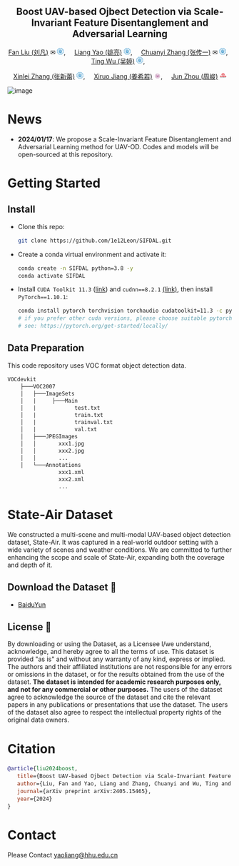 

<div align="center">


## Boost UAV-based Ojbect Detection via Scale-Invariant Feature Disentanglement and Adversarial Learning

[Fan Liu (刘凡)](https://multimodality.group/author/%E5%88%98%E5%87%A1/) ✉ 
<img src="assets/hhu_logo.png" alt="Logo" width="15">, &nbsp; &nbsp;
[Liang Yao (姚亮)](https://multimodality.group/author/%E5%A7%9A%E4%BA%AE/) 
<img src="assets/hhu_logo.png" alt="Logo" width="15">, &nbsp; &nbsp; 
[Chuanyi Zhang (张传一)](https://ai.hhu.edu.cn/2023/0809/c17670a264073/page.htm) ✉ 
<img src="assets/hhu_logo.png" alt="Logo" width="15">, &nbsp; &nbsp;
[Ting Wu (吴婷)](https://multimodality.group/author/%E5%90%B4%E5%A9%B7/) 
<img src="assets/hhu_logo.png" alt="Logo" width="15">, &nbsp; &nbsp; 

[Xinlei Zhang (张新蕾)](https://multimodality.group/author/%E5%BC%A0%E6%96%B0%E8%95%BE/) 
<img src="assets/hhu_logo.png" alt="Logo" width="15">, &nbsp; &nbsp; 
[Xiruo Jiang (姜希若)](http://www.milab-nust.com/web/graduatesshow.html?id=65) 
<img src="assets/NJUST.jpg" alt="Logo" width="15">, &nbsp; &nbsp; 
[Jun Zhou (周峻)](https://experts.griffith.edu.au/7205-jun-zhou) 
<img src="assets/griffith_logo.png" alt="Logo" width="15">

</div>

![image](https://github.com/user-attachments/assets/40772e6b-bcc7-452f-8972-ced9eac93318)

# News

- **2024/01/17**: We propose a Scale-Invariant Feature Disentanglement and Adversarial Learning method for UAV-OD. Codes and models will be open-sourced at this repository.


# Getting Started

## Install

- Clone this repo:

  ```bash
  git clone https://github.com/1e12Leon/SIFDAL.git
  ```

- Create a conda virtual environment and activate it:

  ```bash
  conda create -n SIFDAL python=3.8 -y
  conda activate SIFDAL
  ```

- Install `CUDA Toolkit 11.3` ([link](https://developer.nvidia.com/cuda-11.3.0-download-archive)) and `cudnn==8.2.1` [(link)](https://developer.nvidia.com/rdp/cudnn-archive), then install `PyTorch==1.10.1`:

  ```bash
  conda install pytorch torchvision torchaudio cudatoolkit=11.3 -c pytorch -y
  # if you prefer other cuda versions, please choose suitable pytorch versions
  # see: https://pytorch.org/get-started/locally/
  ```

## Data Preparation

This code repository uses VOC format object detection data.

```
VOCdevkit
    ├───VOC2007
    │   ├───ImageSets
    │   |     ├───Main
    │   |            test.txt
    │   |            train.txt
    │   |            trainval.txt
    │   |            val.txt
    │   ├───JPEGImages
    │   │       xxx1.jpg
    │   │       xxx2.jpg
    │   │       ...
    │   └───Annotations
                xxx1.xml
                xxx2.xml
                ...
```

# State-Air Dataset 

We constructed a multi-scene and multi-modal UAV-based object detection  dataset, State-Air. It was captured in a real-world outdoor setting with a wide variety of scenes and weather conditions. We are committed to further enhancing the scope and scale of State-Air, expanding both the coverage and depth of it.

## Download the Dataset 📂

*  [BaiduYun](https://pan.baidu.com/s/1yPEJJ1se5x7tsp2I8mQTsQ?pwd=j975)

## License 🚨
By downloading or using the Dataset, as a Licensee I/we understand, acknowledge, and hereby agree to all the terms of use. This dataset is provided "as is" and without any warranty of any kind, express or implied. The authors and their affiliated institutions are not responsible for any errors or omissions in the dataset, or for the results obtained from the use of the dataset. **The dataset is intended for academic research purposes only, and not for any commercial or other purposes.** The users of the dataset agree to acknowledge the source of the dataset and cite the relevant papers in any publications or presentations that use the dataset. The users of the dataset also agree to respect the intellectual property rights of the original data owners.

# Citation

```bibtex
@article{liu2024boost,
   title={Boost UAV-based Ojbect Detection via Scale-Invariant Feature Disentanglement and Adversarial Learning}, 
   author={Liu, Fan and Yao, Liang and Zhang, Chuanyi and Wu, Ting and Zhang, Xinlei and Jiang, Xiruo and Zhou, Jun},
   journal={arXiv preprint arXiv:2405.15465},
   year={2024} 
}
```

# Contact

Please Contact yaoliang@hhu.edu.cn
